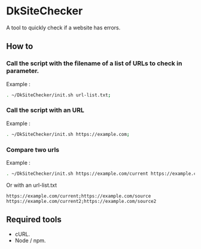# DkSiteChecker

A tool to quickly check if a website has errors.

## How to

### Call the script with the filename of a list of URLs to check in parameter.

Example :

```sh
. ~/DkSiteChecker/init.sh url-list.txt;
```

### Call the script with an URL

Example :

```sh
. ~/DkSiteChecker/init.sh https://example.com;
```

### Compare two urls

Example :

```sh
. ~/DkSiteChecker/init.sh https://example.com/current https://example.com/source;
```

Or with an url-list.txt

```
https://example.com/current;https://example.com/source
https://example.com/current2;https://example.com/source2
```

## Required tools

- cURL.
- Node / npm.
